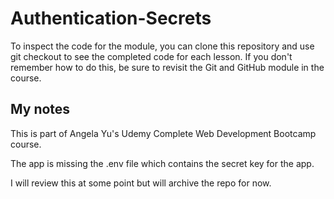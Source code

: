 # Authentication-Secrets

To inspect the code for the module, you can clone this repository and use git checkout to see the completed code for each lesson. If you don't remember how to do this, be sure to revisit the Git and GitHub module in the course.

## My notes

This is part of Angela Yu's Udemy Complete Web Development Bootcamp course. 

The app is missing the .env file which contains the secret key for the app.

I will review this at some point but will archive the repo for now.
